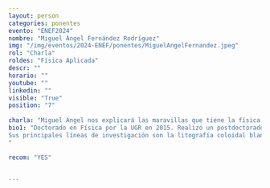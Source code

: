 ```yaml
---
layout: person
categories: ponentes
evento: "ENEF2024"
nombre: "Miguel Ángel Fernández Rodríguez"
img: "/img/eventos/2024-ENEF/ponentes/MiguelAngelFernandez.jpeg"
rol: "Charla"
roldes: "Física Aplicada"
descr: ""
horario: ""
youtube: ""
linkedin: ""
visible: "True"
position: "7"
 
charla: "Miguel Ángel nos explicará las maravillas que tiene la física aplicada en una dedicada charla."
bio1: "Doctorado en Física por la UGR en 2015. Realizó un postdoctorado de 3 años y medio en ETH-Zurich en el Departamento de Materiales. En febrero de 2020 comenzó una Marie Curie – Beatriu de Pinós en la Universidad de Barcelona en el Departamento de Física de la Materia Condensada. Desde septiembre de 2020 es Investigador Juan de la Cierva-Incorporación en el Departamento de Física Aplicada de la UGR. Dirige una línea de investigación sobre litografía coloidal blanda, siendo IP de un proyecto del plan nacional 2020, con dos doctorandos en la actualidad. Ha participado en numerosas ferias de divulgación científica a lo largo de España con Miguel Cabrerizo Vílchez y coordina el Laboratorio de los diez experimentos más bellos de la Física, en la Facultad de Ciencias de la Universidad de Granada.
Sus principales líneas de investigación son la litografía coloidal blanda y el autoensamblado en interfases y materia activa. Habiendo publicado sus resultados sobre litografía coloidal blanda en revistas como Nature, Nature Communications, ACS Nano, Nano Letters, etc, y dirige un proyecto del plan nacional de más de 100k€ como IP único sobre este tema.
"

recom: "YES"


---
```

